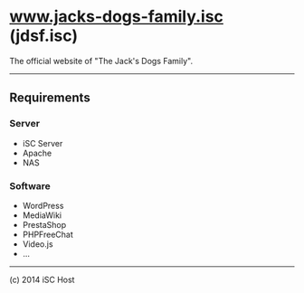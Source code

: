 www.jacks-dogs-family.isc (jdsf.isc)
========

The official website of "The Jack's Dogs Family".

----

## Requirements
### Server
* iSC Server
* Apache
* NAS

### Software
* WordPress
* MediaWiki
* PrestaShop
* PHPFreeChat
* Video.js
* ...

----

(c) 2014 iSC Host
